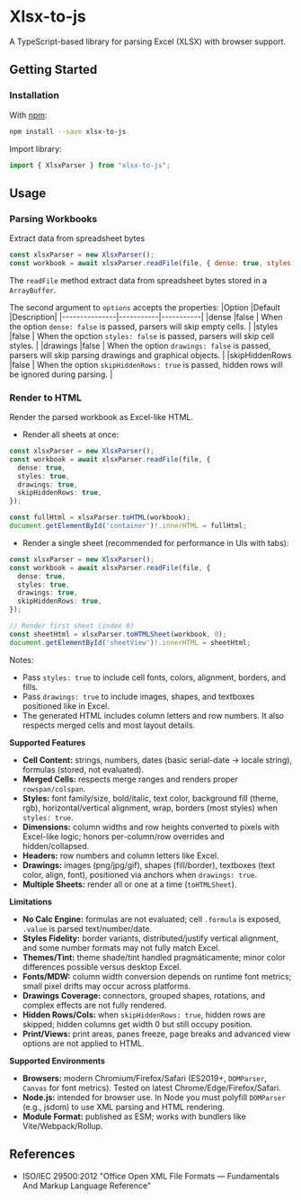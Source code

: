 # Xlsx-to-js

A TypeScript-based library for parsing Excel (XLSX) with browser support.

## Getting Started
### Installation

With [npm](https://www.npmjs.com/package/xlsx-to-js):

```bash
npm install --save xlsx-to-js
```
Import library:
```javascript
import { XlsxParser } from "xlsx-to-js";
```
## Usage

### Parsing Workbooks

Extract data from spreadsheet bytes
```javascript
const xlsxParser = new XlsxParser();
const workbook = await xlsxParser.readFile(file, { dense: true, styles: true, drawings: true, skipHiddenRows: true });
```
The `readFile` method extract data from spreadsheet bytes stored in a `ArrayBuffer`.

The second argument to `options` accepts the properties:
|Option         |Default    |Description|
|---------------|-----------|-----------|
|dense          |false      | When the option `dense: false` is passed, parsers will skip empty cells. |
|styles         |false      | When the opction `styles: false` is passed, parsers will skip cell styles. |
|drawings       |false      | When the option `drawings: false` is passed, parsers will skip parsing drawings and graphical objects. |
|skipHiddenRows |false      | When the option `skipHiddenRows: true` is passed, hidden rows will be ignored during parsing. |


### Render to HTML

Render the parsed workbook as Excel-like HTML.

- Render all sheets at once:
```ts
const xlsxParser = new XlsxParser();
const workbook = await xlsxParser.readFile(file, {
  dense: true,
  styles: true,
  drawings: true,
  skipHiddenRows: true,
});

const fullHtml = xlsxParser.toHTML(workbook);
document.getElementById('container')!.innerHTML = fullHtml;
```

- Render a single sheet (recommended for performance in UIs with tabs):
```ts
const xlsxParser = new XlsxParser();
const workbook = await xlsxParser.readFile(file, {
  dense: true,
  styles: true,
  drawings: true,
  skipHiddenRows: true,
});

// Render first sheet (index 0)
const sheetHtml = xlsxParser.toHTMLSheet(workbook, 0);
document.getElementById('sheetView')!.innerHTML = sheetHtml;
```

Notes:
- Pass `styles: true` to include cell fonts, colors, alignment, borders, and fills.
- Pass `drawings: true` to include images, shapes, and textboxes positioned like in Excel.
- The generated HTML includes column letters and row numbers. It also respects merged cells and most layout details.

**Supported Features**
- **Cell Content:** strings, numbers, dates (basic serial-date -> locale string), formulas (stored, not evaluated).
- **Merged Cells:** respects merge ranges and renders proper `rowspan/colspan`.
- **Styles:** font family/size, bold/italic, text color, background fill (theme, rgb), horizontal/vertical alignment, wrap, borders (most styles) when `styles: true`.
- **Dimensions:** column widths and row heights converted to pixels with Excel-like logic; honors per-column/row overrides and hidden/collapsed.
- **Headers:** row numbers and column letters like Excel.
- **Drawings:** images (png/jpg/gif), shapes (fill/border), textboxes (text color, align, font), positioned via anchors when `drawings: true`.
- **Multiple Sheets:** render all or one at a time (`toHTMLSheet`).

**Limitations**
- **No Calc Engine:** formulas are not evaluated; cell `.formula` is exposed, `.value` is parsed text/number/date.
- **Styles Fidelity:** border variants, distributed/justify vertical alignment, and some number formats may not fully match Excel.
- **Themes/Tint:** theme shade/tint handled pragmáticamente; minor color differences possible versus desktop Excel.
- **Fonts/MDW:** column width conversion depends on runtime font metrics; small pixel drifts may occur across platforms.
- **Drawings Coverage:** connectors, grouped shapes, rotations, and complex effects are not fully rendered.
- **Hidden Rows/Cols:** when `skipHiddenRows: true`, hidden rows are skipped; hidden columns get width 0 but still occupy position.
- **Print/Views:** print areas, panes freeze, page breaks and advanced view options are not applied to HTML.

**Supported Environments**
- **Browsers:** modern Chromium/Firefox/Safari (ES2019+, `DOMParser`, `Canvas` for font metrics). Tested on latest Chrome/Edge/Firefox/Safari.
- **Node.js:** intended for browser use. In Node you must polyfill `DOMParser` (e.g., jsdom) to use XML parsing and HTML rendering.
- **Module Format:** published as ESM; works with bundlers like Vite/Webpack/Rollup.


## References
- ISO/IEC 29500:2012 "Office Open XML File Formats — Fundamentals And Markup Language Reference"
